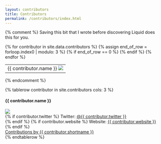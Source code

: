 ```yaml
---
layout: contributors
title: Contributors
permalink: /contributors/index.html
---
```

{% comment %}
Saving this bit that I wrote before discovering Liquid does this for you.
<table>
<tbody>
  <tr>
    {% for contributor in site.data.contributors %}
    {% assign end_of_row = forloop.index0 | modulo: 3 %}
    {% if end_of_row == 0 %}
    </tr><tr>
    {% endif %}
    <td>
        <div class="contributor-pane">
        {{ contributor.name }}
        <img src="/images/{{ contributor.image }}"/>
        </div>
    </td>
    {% endfor %}
  </tr>
</tbody>
</table>

{% endcomment %}

<table>
<tbody>
  {% tablerow contributor in site.contributors cols: 3 %}
    <div class="contributor-pane">
    <h4>{{ contributor.name }}</h4>
    <img src="/images/{{ contributor.image }}" style="width:100%:"/>
    <br>
    {% if contributor.twitter %}
        Twitter:
        <a href="http://twitter.com/{{ contributor.twitter }}">
            @{{ contributor.twitter }}
        </a>
        <br>
    {% endif %}
    {% if contributor.website %}
        Website: 
        <a href="{{ contributor.website }}">
           {{ contributor.website }}
        </a>
        <br>
    {% endif %}
    <br>
    <a href="/contributors/{{ contributor.name | replace: " ", "_"}}">Contributions by {{ contributor.shortname }}</a>
    </div>
  {% endtablerow %}
</tbody>
</table>

